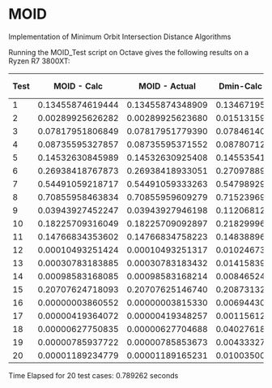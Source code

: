 # MOID
Implementation of Minimum Orbit Intersection Distance Algorithms


Running the MOID_Test script on Octave gives the following results on a Ryzen R7 3800XT:

Test  | MOID - Calc    |         MOID - Actual   |        Dmin-Calc |      Dmin-Actual 
 ------|----------------|-------------------------|------------------|------------------
1 |      0.13455874619444 |       0.13455874348909  |      0.13467195  |    0.13467190
2 |      0.00289925626282 |       0.00289925623680  |      0.01513159   |   0.01513160
3 |      0.07817951806849 |       0.07817951779390  |      0.07846140   |   0.07846140
4 |      0.08735595327857 |       0.08735595371552  |      0.08780712   |   0.08780710
5 |      0.14532630845989 |       0.14532630925408  |      0.14553541  |    0.14553540
6 |      0.26938418767873 |       0.26938418933051  |      0.27097889  |    0.27097890
7 |      0.54491059218717 |       0.54491059333263  |      0.54798929  |    0.54798930
8 |      0.70855958463834 |       0.70855959609279  |      0.71523969  |    0.71523970
9 |      0.03943927452247 |       0.03943927946198  |      0.11206812  |    0.11206820
10|      0.18225709316049 |       0.18225709092897  |      0.21829996  |    0.21830000
11|      0.14766834353602 |       0.14766834758223  |      0.14838896  |    0.14838900
12|      0.00010493251424 |       0.00010493251317  |      0.01024673  |    0.01024670
13|      0.00030783183885 |       0.00030783183432  |      0.01415839  |    0.01415840
14|      0.00098583168085 |       0.00098583168214  |      0.00846524  |    0.00846520
15|      0.20707624718093 |       0.20707625146740  |      0.20873132  |    0.20873130
16 |     0.00000003860552 |       0.00000003815330  |      0.00694430  |    0.00694430
17 |     0.00000419364072 |       0.00000419348257  |      0.00115612  |    0.00115610
18 |     0.00000627750835 |       0.00000627704688  |      0.04027618  |    0.04027620
19 |     0.00000785937722 |       0.00000785853673  |      0.00433327  |    0.00433330
20 |     0.00001189234779 |       0.00001189165231  |      0.01003500  |    0.01003500

Time Elapsed for 20 test cases: 0.789262 seconds

